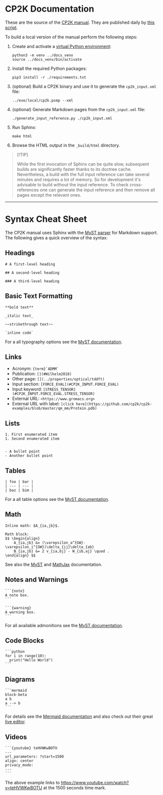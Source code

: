 # CP2K Documentation

These are the source of the [CP2K manual](https://manual.cp2k.org/trunk). They are published daily
by [this script](../tools/docker/scripts/test_manual.sh).

To build a local version of the manual perform the following steps:

1. Create and activate a [virtual Python environment](https://docs.python.org/3/tutorial/venv.html):

   ```
   python3 -m venv ../docs_venv
   source ../docs_venv/bin/activate
   ```

1. Install the required Python packages:

   ```
   pip3 install -r ./requirements.txt
   ```

1. (optional) Build a CP2K binary and use it to generate the `cp2k_input.xml` file:

   ```
   ../exe/local/cp2k.psmp --xml
   ```

1. (optional) Generate Markdown pages from the `cp2k_input.xml` file:

   ```
   ./generate_input_reference.py ./cp2k_input.xml
   ```

1. Run Sphinx:

   ```
   make html
   ```

1. Browse the HTML output in the `_build/html` directory.

> \[!TIP\]
>
> While the first invocation of Sphinx can be quite slow, subsequent builds are significantly faster
> thanks to its doctree cache. Nevertheless, a build with the full input reference can take several
> minutes and requires a lot of memory. So for development it's advisable to build without the input
> reference. To check cross-references one can generate the input reference and then remove all
> pages except the relevant ones.

______________________________________________________________________

# Syntax Cheat Sheet

The CP2K manual uses Sphinx with the [MyST parser](https://myst-parser.readthedocs.io) for Markdown
support. The following gives a quick overview of the syntax:

## Headings

```
# A first-level heading

## A second-level heading

### A third-level heading
```

## Basic Text Formatting

```
**bold text**

_italic text_

~~strikethrough text~~

`inline code`
```

For a all typography options see the
[MyST documentation](https://myst-parser.readthedocs.io/en/latest/syntax/typography.html).

## Links

- Acronym: `` {term}`ADMM` ``
- Publication: `[](#Wilhelm2018)`
- Other page: `[](../properties/optical/tddft)`
- Input section: `[FORCE_EVAL](#CP2K_INPUT.FORCE_EVAL)`
- Input keyword: `[STRESS_TENSOR](#CP2K_INPUT.FORCE_EVAL.STRESS_TENSOR)`
- External URL: `<https://www.gromacs.org>`
- External URL with label:
  `[click here](https://github.com/cp2k/cp2k-examples/blob/master/qm_mm/Protein.pdb)`

## Lists

```
1. First enumerated item
1. Second enumerated item


- A bullet point
- Another bullet point
```

## Tables

```
| foo | bar |
| --- | --- |
| baz | bim |
```

For a all table options see the
[MyST documentation](https://myst-parser.readthedocs.io/en/latest/syntax/tables.html).

## Math

```
Inline math: $A_{ia,jb}$.

Math block:
$$ \begin{align}
    A_{ia,jb} &= (\varepsilon_a^{GW}-\varepsilon_i^{GW})\delta_{ij}\delta_{ab}
    B_{ia,jb} &= 2 v_{ia,bj} - W_{ib,aj} \quad .
\end{align} $$
```

See also the
[MyST](https://myst-parser.readthedocs.io/en/latest/syntax/optional.html#math-shortcuts) and
[MathJax](https://docs.mathjax.org/en/latest/input/tex/index.html) documentation.

## Notes and Warnings

````
```{note}
A note box.
```

```{warning}
A warning box.
```
````

For all available admonitions see the
[MyST documentation](https://myst-parser.readthedocs.io/en/latest/syntax/admonitions.html).

## Code Blocks

````
```python
for i in range(10):
  print("Hello World")
```
````

## Diagrams

````
```mermaid
block-beta
a b
a --> b
```
````

For details see the [Mermaid documentation](https://mermaid.js.org/intro/) and also check out their
great [live editor](https://mermaid.live).

## Videos

````
```{youtube} teHVWKwBOTU
---
url_parameters: ?start=1500
align: center
privacy_mode:
---
```
````

The above example links to https://www.youtube.com/watch?v=teHVWKwBOTU at the 1500 seconds time
mark.
